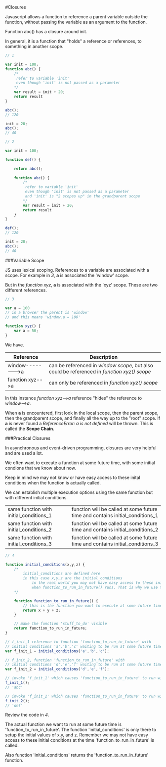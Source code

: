 #Closures

Javascript allows a function to reference a parent variable outside the function, without passing the variable as an argument to the function.

Function abc() has a closure around init. 

In general, it is a function that "holds" a reference or references, to something in another scope.

```javascript
// 1

var init = 100;
function abc() {
	/*
	 refer to variable 'init'
	 even though 'init' is not passed as a parameter
	*/
	var result = init + 20;
	return result
}

abc();
// 120

init = 20;
abc();
// 40
```


```javascript
// 2

var init = 100;

function def() {	

	return abc();
	
	function abc() {
		/*
		 refer to variable 'init'
		 even though 'init' is not passed as a parameter
		 and 'init' is "2 scopes up" in the grandparent scope
		*/
		var result = init + 20;
		return result
	}
}

def();
// 120

init = 20;
abc();
// 40
```

###Variable Scope

JS uses lexical scoping. References to a variable are associated with a scope. For example in *3*, **a** is associated the 'window' scope.

But in the *function xyz*, **a** is associated with the 'xyz' scope. These are two different references.

```javascript
// 3

var a = 100
// in a browser the parent is 'window'
// and this means 'window.a = 100'

function xyz() {
	var a = 50;
}
```

We have.

| Reference      | Description                                                                                             |
|----------------|---------------------------------------------------------------------------------------------|
|window-------->a|	can be referenced in *window scope*, but also could be referenced in *function xyz() scope*|
|function xyz-->a|	can only be referenced in *function xyz() scope*|

In this instance *function xyz-->a* reference "hides" the reference to *window-->a*.

When **a** is encountered, first look in the local scope, then the parent scope, then the grandparent scope, and finally all the way up to the "root" scope. If **a** is never found a *ReferenceError: a is not defined* will be thrown. This is called the **Scope Chain**.   


###Practical Closures

In asynchronous and event-driven programming, closures are very helpful and are used a lot.

We often want to execute a function at some future time, with some initial condions that we know about now.

Keep in mind we may not know or have easy access to these inital conditions when the function is actually called. 

We can establish multiple execution options using the same function but with different initial conditions.

|  									     |                                                                              |
|----------------------------------------|------------------------------------------------------------------------------|
|same function with initial_conditions_1 | function will be called at some future time and contains initial_conditions_1|
|same function with initial_conditions_2 | function will be called at some future time and contains initial_conditions_2|
|same function with initial_conditions_3 | function will be called at some future time and contains initial_conditions_3|

```javascript
// 4

function initial_conditions(x,y,z) {
	/*	
		initial_conditions are defined here
		in this case x,y,z are the initial_conditions
			in the real world you may not have easy access to these initial condions
			when function_to_run_in_future() runs. That is why we use this construct. 
	*/

	function function_to_run_in_future() {
		// this is the function you want to execute at some future time
		return x + y + z;
	}

	// make the function 'stuff_to_do' visible
	return function_to_run_in_future;
}

// f_init_1 reference to function 'function_to_run_in_future' with
// initial conditions 'a','b','c' waiting to be run at some future time 
var f_init_1 = initial_conditions('a','b','c');

// f_init_2, function 'function_to_run_in_future' with
// initial conditions 'd','e','f' waiting to be run at some future time 
var f_init_2 = initial_conditions('d','e','f');

// invoke 'f_init_1' which causes 'function_to_run_in_future' to run with initial_conditions_1 
f_init_1();
// 'abc'

// invoke 'f_init_2' which causes 'function_to_run_in_future' to run with initial_conditions_2 
f_init_2();
// 'def'

```

Review the code in *4*.

The actual function we want to run at some future time is 'function_to_run_in_future'. The function 'initial_conditions' is only there to setup the initial values of x,y, and z. Remember we may not have easy access to these initial conditions at the time 'function_to_run_in_future' is called.

Also function 'initial_conditions' returns the 'function_to_run_in_future' function.    








   





